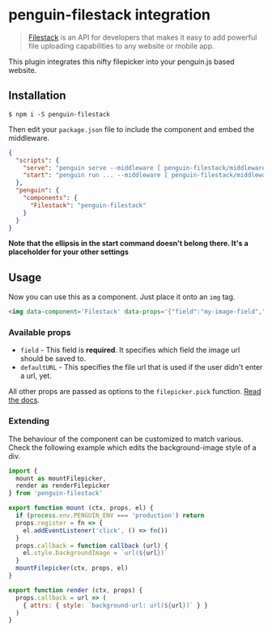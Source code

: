 # penguin-filestack integration

> [Filestack](https://www.filestack.com) is an API for developers that makes it easy to add powerful file uploading capabilities to any website or mobile app.

This plugin integrates this nifty filepicker into your penguin.js based website.

## Installation

	$ npm i -S penguin-filestack

Then edit your `package.json` file to include the component and embed the middleware.

```json
{
  "scripts": {
    "serve": "penguin serve --middleware [ penguin-filestack/middleware --api-key YOUR_APP_KEY --secret YOUR_APP_SECRET ]",
    "start": "penguin run ... --middleware [ penguin-filestack/middleware --api-key YOUR_APP_KEY --secret YOUR_APP_SECRET ]"
  },
  "penguin": {
    "components": {
      "Filestack": "penguin-filestack"
    }
  }
}
```

**Note that the ellipsis in the start command doesn't belong there. It's a placeholder for your other settings**

## Usage

Now you can use this as a component. Just place it onto an `img` tag.

```html
<img data-component='Filestack' data-props='{"field":"my-image-field","defaultURL":"//placehold.it/300x300"}'>
```

### Available props

* `field` - This field is **required**. It specifies which field the image url should be saved to.
* `defaultURL` - This specifies the file url that is used if the user didn't enter a url, yet.

All other props are passed as options to the `filepicker.pick` function. [Read the docs](https://www.filestack.com/docs/javascript-api/pick).

### Extending

The behaviour of the component can be customized to match various. Check the following example which edits the background-image style of a div.

```js
import {
  mount as mountFilepicker,
  render as renderFilepicker
} from 'penguin-filestack'

export function mount (ctx, props, el) {
  if (process.env.PENGUIN_ENV === 'production') return
  props.register = fn => {
    el.addEventListener('click', () => fn())
  }
  props.callback = function callback (url) {
    el.style.backgroundImage = `url(${url})`
  }
  mountFilepicker(ctx, props, el)
}

export function render (ctx, props) {
  props.callback = url => (
    { attrs: { style: `background-url: url(${url})` } }
  )
}
```